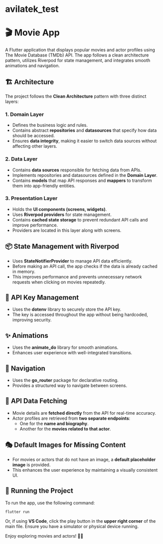 # avilatek_test

# 🎬 Movie App

A Flutter application that displays popular movies and actor profiles using The Movie Database (TMDb) API. The app follows a clean architecture pattern, utilizes Riverpod for state management, and integrates smooth animations and navigation.

## 🏗️ Architecture
The project follows the **Clean Architecture** pattern with three distinct layers:

### 1. **Domain Layer**
- Defines the business logic and rules.
- Contains abstract **repositories** and **datasources** that specify how data should be accessed.
- Ensures **data integrity**, making it easier to switch data sources without affecting other layers.

### 2. **Data Layer**
- Contains **data sources** responsible for fetching data from APIs.
- Implements repositories and datasources defined in the **Domain Layer**.
- Contains **models** that map API responses and **mappers** to transform them into app-friendly entities.

### 3. **Presentation Layer**
- Holds the **UI components (screens, widgets)**.
- Uses **Riverpod providers** for state management.
- Contains **cached state storage** to prevent redundant API calls and improve performance.
- Providers are located in this layer along with screens.

## 📦 State Management with Riverpod
- Uses **StateNotifierProvider** to manage API data efficiently.
- Before making an API call, the app checks if the data is already cached in memory.
- This improves performance and prevents unnecessary network requests when clicking on movies repeatedly.

## 🔑 API Key Management
- Uses the **dotenv** library to securely store the API key.
- The key is accessed throughout the app without being hardcoded, improving security.

## ✨ Animations
- Uses the **animate_do** library for smooth animations.
- Enhances user experience with well-integrated transitions.

## 🚏 Navigation
- Uses the **go_router** package for declarative routing.
- Provides a structured way to navigate between screens.

## 🔄 API Data Fetching
- Movie details are **fetched directly** from the API for real-time accuracy.
- Actor profiles are retrieved from **two separate endpoints**:
  - One for the **name and biography**.
  - Another for the **movies related to that actor**.

## 🎭 Default Images for Missing Content
- For movies or actors that do not have an image, a **default placeholder image** is provided.
- This enhances the user experience by maintaining a visually consistent UI.

## 🚀 Running the Project
To run the app, use the following command:
```sh
flutter run
```
Or, if using **VS Code**, click the play button in the **upper right corner** of the main file. Ensure you have a simulator or physical device running.

Enjoy exploring movies and actors! 🎥🍿




